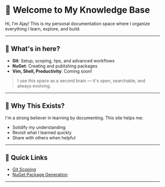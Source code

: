 # 👋 Welcome to My Knowledge Base

Hi, I'm Ajay! This is my personal documentation space where I organize everything I learn, explore, and build.

---

## 🧠 What's in here?

- **Git**: Setup, scoping, tips, and advanced workflows  
- **NuGet**: Creating and publishing packages  
- **Vim, Shell, Productivity**: Coming soon!

> I use this space as a second brain — it's open, searchable, and always evolving.

---

## 🚀 Why This Exists?

I'm a strong believer in learning by documenting. This site helps me:
- Solidify my understanding
- Revisit what I learned quickly
- Share with others when helpful

---

## 📌 Quick Links

- [Git Scoping](git/git_scoping.md)
- [NuGet Package Generation](nuget/nuget_package_generation.md)

---


